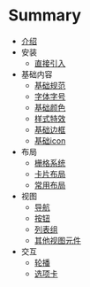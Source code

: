 # Summary

* [介绍](README.md)
* 安装
    * [直接引入](Install/script.md)
* 基础内容
    * [基础规范](Basic/naming.md)
    * [字体字号](Basic/font.md)
    * [基础颜色](Basic/color.md)
    * [样式特效](Basic/mixin.md)
    * [基础边框](Basic/border.md)
    * [基础icon](Basic/icon.md)
* 布局
    * [栅格系统](Layout/columns.md)
    * [卡片布局](Layout/card.md)
    * [常用布局](Layout/layout.md)
* 视图
    * [导航](View/navigation.md)
    * [按钮](View/button.md)
    * [列表组](View/list.md)
    * [其他视图元件](View/element.md)
* 交互
    * [轮播](Interaction/slider.md)
    * [选项卡](Interaction/tab.md)